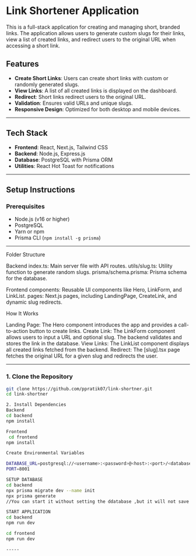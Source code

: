 # Link Shortener Application

This is a full-stack application for creating and managing short, branded links. The application allows users to generate custom slugs for their links, view a list of created links, and redirect users to the original URL when accessing a short link.

## Features

- **Create Short Links**: Users can create short links with custom or randomly generated slugs.
- **View Links**: A list of all created links is displayed on the dashboard.
- **Redirect**: Short links redirect users to the original URL.
- **Validation**: Ensures valid URLs and unique slugs.
- **Responsive Design**: Optimized for both desktop and mobile devices.

---

## Tech Stack

- **Frontend**: React, Next.js, Tailwind CSS
- **Backend**: Node.js, Express.js
- **Database**: PostgreSQL with Prisma ORM
- **Utilities**: React Hot Toast for notifications

---

## Setup Instructions

### Prerequisites

- Node.js (v16 or higher)
- PostgreSQL
- Yarn or npm
- Prisma CLI (`npm install -g prisma`)

---
Folder Structure

Backend
index.ts: Main server file with API routes.
utils/slug.ts: Utility function to generate random slugs.
prisma/schema.prisma: Prisma schema for the database.

Frontend
components: Reusable UI components like Hero, LinkForm, and LinkList.
pages: Next.js pages, including LandingPage, CreateLink, and dynamic slug redirects.

How It Works

Landing Page: 
The Hero component introduces the app and provides a call-to-action button to create links.
Create Link: The LinkForm component allows users to input a URL and optional slug. The backend validates and stores the link in the database.
View Links: The LinkList component displays all created links fetched from the backend.
Redirect: The [slug].tsx page fetches the original URL for a given slug and redirects the user.

-----
### 1. Clone the Repository

```bash
git clone https://github.com/ppratik07/link-shortner.git
cd link-shortner

2. Install Dependencies
Backend
cd backend
npm install

Frontend
 cd frontend
npm install

Create Environmental Variables

DATABASE_URL=postgresql://<username>:<password>@<host>:<port>/<database>
PORT=8001

SETUP DATABASE
cd backend
npx prisma migrate dev --name init
npx prisma generate
//You can start it without setting the ddatabase ,but it will not save the data to backend .

START APPLICATION 
cd backend
npm run dev

cd frontend
npm run dev

-----
